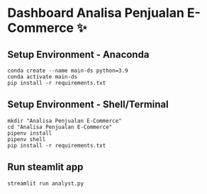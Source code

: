 # Dashboard Analisa Penjualan E-Commerce ✨

## Setup Environment - Anaconda
```
conda create --name main-ds python=3.9
conda activate main-ds
pip install -r requirements.txt
```

## Setup Environment - Shell/Terminal
```
mkdir "Analisa Penjualan E-Commerce"
cd "Analisa Penjualan E-Commerce"
pipenv install
pipenv shell
pip install -r requirements.txt
```

## Run steamlit app
```
streamlit run analyst.py
```